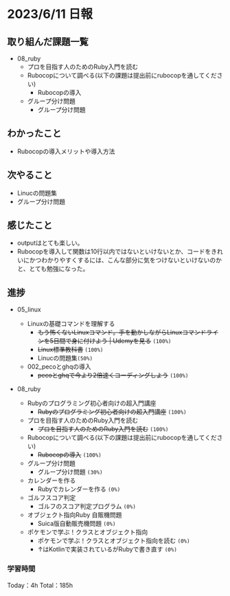 # 2023/6/11 日報

## 取り組んだ課題一覧
- 08_ruby
    - プロを目指す人のためのRuby入門を読む
    - Rubocopについて調べる(以下の課題は提出前にrubocopを通してください)
        - Rubocopの導入
    - グループ分け問題
        - グループ分け問題

## わかったこと
- Rubocopの導入メリットや導入方法

## 次やること
- Linucの問題集
- グループ分け問題

## 感じたこと
- outputはとても楽しい。
- Rubocopを導入して関数は10行以内ではないといけないとか、コードをきれいにかつわかりやすくするには、こんな部分に気をつけないといけないのかと、とても勉強になった。

## 進捗
- 05_linux
    - Linuxの基礎コマンドを理解する
        - ~~もう怖くないLinuxコマンド。手を動かしながらLinuxコマンドラインを5日間で身に付けよう | Udemyを見る~~ ``(100%)``
        - ~~Linux標準教科書~~ ``(100%)``
        - Linucの問題集``(50%)``
    - 002_pecoとghqの導入
        - ~~pecoとghqで今より2倍速くコーディングしよう~~ ``(100%)``

- 08_ruby
    - Rubyのプログラミング初心者向けの超入門講座
        - ~~Rubyのプログラミング初心者向けの超入門講座~~ ``(100%)``
    - プロを目指す人のためのRuby入門を読む
        - ~~プロを目指す人のためのRuby入門を読む~~ ``(100%)``
    - Rubocopについて調べる(以下の課題は提出前にrubocopを通してください)
        - ~~Rubocopの導入~~ ``(100%)``
    - グループ分け問題
        - グループ分け問題 ``(30%)``
    - カレンダーを作る
        - Rubyでカレンダーを作る ``(0%)``
    - ゴルフスコア判定
        - ゴルフのスコア判定プログラム ``(0%)``
    - オブジェクト指向Ruby 自販機問題
        - Suica版自動販売機問題 ``(0%)``
    - ポケモンで学ぶ！クラスとオブジェクト指向
        - ポケモンで学ぶ！クラスとオブジェクト指向を読む ``(0%)``
        - ↑はKotlinで実装されているがRubyで書き直す ``(0%)``


### 学習時間
Today：4h Total：185h


